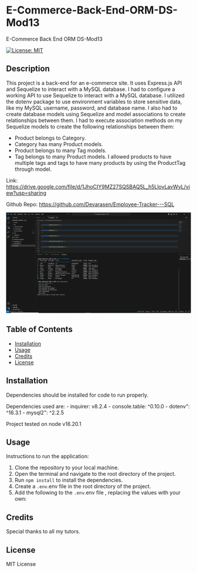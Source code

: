 # E-Commerce-Back-End-ORM-DS-Mod13

E-Commerce Back End ORM DS-Mod13

[![License: MIT](https://img.shields.io/badge/License-MIT-yellow.svg)](https://opensource.org/licenses/MIT)

## Description

This project is a back-end for an e-commerce site. It uses Express.js API and Sequelize to interact with a MySQL database. I had to configure a working API to use Sequelize to interact with a MySQL database. I utilized the dotenv package to use environment variables to store sensitive data, like my MySQL username, password, and database name. I also had to create database models using Sequelize and model associations to create relationships between them. I had to execute association methods on my Sequelize models to create the following relationships between them:
- Product belongs to Category.
- Category has many Product models.
- Product belongs to many Tag models. 
- Tag belongs to many Product models.
I allowed products to have multiple tags and tags to have many products by using the ProductTag through model.


Link: https://drive.google.com/file/d/1JhoCIY9MZ27SQSBAQ5L_h5LlovLavWyL/view?usp=sharing

Github Repo: https://github.com/Devarasen/Employee-Tracker---SQL

![Screenshot](./assets/Project%20Screenshot.PNG)

## Table of Contents

- [Installation](#installation)
- [Usage](#usage)
- [Credits](#credits)
- [License](#license)

## Installation

Dependencies should be installed for code to run properly.

Dependencies used are: - inquirer: v8.2.4 - console.table: ^0.10.0 - dotenv": ^16.3.1 - mysql2": ^2.2.5

Project tested on node v16.20.1

## Usage

Instructions to run the application:

1.  Clone the repository to your local machine.
2.  Open the terminal and navigate to the root directory of the project.
3.  Run `npm install` to install the dependencies.
4.  Create a `.env`.env file in the root directory of the project.
5.  Add the following to the `.env`.env file , replacing the values with your own:


## Credits

Special thanks to all my tutors.

## License

MIT License

